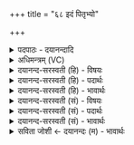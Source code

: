 +++
title = "६८ इदं पितृभ्यो"

+++
<details><summary>पदपाठः - दयानन्दादि</summary>

इ॒दम्। पि॒तृभ्य॒ इति॑ पि॒तृभ्यः॑ नमः॑। अ॒स्तु॒। अ॒द्य। ये। पूर्वा॑सः। ये। उप॑रासः। ई॒युः। ये। पार्थि॑वे। रज॑सि। आ। निष॑त्ताः। निस॑त्ता॒ इति॒ निऽस॑त्ताः। ये। वा॒। नू॒नम्। सु॒वृ॒जना॒स्विति॑ सुऽवृ॒जना॑सु। वि॒क्षु। ६८।
</details>

<details><summary>अधिमन्त्रम् (VC)</summary>

- पितरो देवताः
- शङ्ख ऋषिः
- स्वराट्पङ्क्तिः
- पञ्चमः
</details>

<details><summary>दयानन्द-सरस्वती (हि) - विषयः</summary>

फिर उसी विषय को अगले मन्त्र में कहा है ॥
</details>

<details><summary>दयानन्द-सरस्वती (हि) - पदार्थः</summary>

पदार्थान्वयभाषाः -  (ये) जो पितर लोग (पूर्वासः) हम से विद्या वा अवस्था में वृद्ध हैं, (ये) जो (उपरासः) वानप्रस्थ वा संन्यासाश्रम को प्राप्त होके गृहाश्रम के विषयभोग से उदासीनचित्त हुए (ईयुः) प्राप्त हों, (ये) जो (पार्थिवे) पृथिवी पर विदित (रजसि) लोक में (आ, निषत्ताः) निवास किये हुए (वा) अथवा (ये) जो (नूनम्) निश्चय कर के (सुवृजनासु) अच्छी गतिवाली (विक्षु) प्रजाओं में प्रयत्न करते हैं, उन (पितृभ्यः) पितरों के लिये (अद्य) आज (इदम्) यह (नमः) सुसंस्कृत अन्न (अस्तु) प्राप्त हो ॥६८ ॥
</details>

<details><summary>दयानन्द-सरस्वती (हि) - भावार्थः</summary>

भावार्थभाषाः -  इस संसार में जो प्रजा के शोधनेवाले हमसे श्रेष्ठ विरक्ताश्रम अर्थात् संन्यासाश्रम को प्राप्त पिता आदि हैं, वे पुत्रादि मनुष्यों को सदा सेवने योग्य हैं, जो ऐसा न करें तो कितनी हानि हो ॥६८ ॥
</details>

<details><summary>दयानन्द-सरस्वती (सं) - विषयः</summary>

पुनस्तमेव विषयमाह ॥
</details>

<details><summary>दयानन्द-सरस्वती (सं) - पदार्थः</summary>

पदार्थान्वयभाषाः -  ये पितरः पूर्वासो य उपरास ईयुर्ये पार्थिवे रजस्या निषत्ता वा नूनं ये सुवृजनासु विक्षु प्रयतन्ते, तेभ्यः पितृभ्योऽद्येदं नमोऽस्तु ॥६८ ॥
</details>

<details><summary>दयानन्द-सरस्वती (सं) - भावार्थः</summary>

भावार्थभाषाः -  अस्मिन् संसारे ये प्रजाशोधका अस्मत्तो वरा विरक्ताश्रमं प्राप्ताः पित्रादयस्सन्ति, ते पुत्रादिभिर्मनुष्यैः सदा सेवनीया नोचेत् कियती हानिः ॥६८ ॥
</details>

<details><summary>सविता जोशी ← दयानन्दः (म) - भावार्थः</summary>

भावार्थभाषाः -  या जगात आपल्यापेक्षाही श्रेष्ठ व विरक्त, दोष दूर करणारे, शुद्धी करणारे सन्यासी पिता असतात त्यांचा पुत्रांनी सदैव मान ठेवावा. या योग्यतेचेच ते असतात व जे असे मान ठेवणारे नसतात त्यांची खूप हानी होते.
</details>